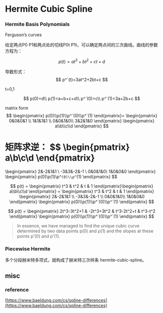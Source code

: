 # Hermite Cubic Spline


### Hermite Basis Polynomials
Ferguson’s curves

给定两点P0 P1和两点处的切线P0t P1t，可以确定两点间的三次曲线。曲线的参数方程为：

$$
p(t) = at^3+bt^2+ct+d
$$

导数形式：
$$
p^`(t)=3at^2+2bt+c
$$

t=0,1

$$
p(0)=d\\
p(1)=a+b+c+d\\
p^`(0)=c\\
p^`(1)=3a+2b+c
$$

matrix form
$$
\begin{pmatrix} p(0)\\p(1)\\p^`(0)\\p^`(1) \end{pmatrix}=
\begin{pmatrix} 0&0&0&1 \\ 1&1&1&1 \\ 0&0&1&0\\ 3&2&1&0 \end{pmatrix}
\begin{pmatrix} a\\b\\c\\d \end{pmatrix}
$$

矩阵求逆：
$$
\begin{pmatrix} a\\b\\c\\d \end{pmatrix}
=
\begin{pmatrix} 2&-2&1&1 \\ -3&3&-2&-1 \\ 0&0&1&0\\ 1&0&0&0 \end{pmatrix}
\begin{pmatrix} p(0)\\p(1)\\p^`(0)\\p^`(1) \end{pmatrix}
$$


$$
p(t) = 
\begin{pmatrix} t^3 & t^2 & t & 1 \end{pmatrix}\begin{pmatrix} a\\b\\c\\d \end{pmatrix}
= \begin{pmatrix} t^3 & t^2 & t & 1 \end{pmatrix}
\begin{pmatrix} 2&-2&1&1 \\ -3&3&-2&-1 \\ 0&0&1&0\\ 1&0&0&0 \end{pmatrix}
\begin{pmatrix} p(0)\\p(1)\\p^`(0)\\p^`(1) \end{pmatrix}
$$



$$
p(t) = \begin{pmatrix} 2t^3-3t^2+1 & -2t^3+3t^2 & t^3-2t^2+t & t^3-t^2 \end{pmatrix}
\begin{pmatrix} p(0)\\p(1)\\p^`(0)\\p^`(1) \end{pmatrix}
$$

> In essence, we have managed to find the unique cubic curve determined by two data points p(0) and p(1) and the slopes at these points p'(0) and p'(1).

### Piecewise Hermite
多个分段赫米特多项式，就构成了赫米特三次样条 hermite-cubic-spline。

## misc

### reference
[https://www.baeldung.com/cs/spline-differences](https://www.baeldung.com/cs/spline-differences)

